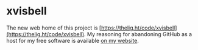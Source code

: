 # xvisbell

The new web home of this project is
[https://thelig.ht/code/xvisbell](https://thelig.ht/code/xvisbell).  My
reasoning for abandoning GitHub as a host for my free software is
available
[on my website](https://thelig.ht/abandoning-github/).
